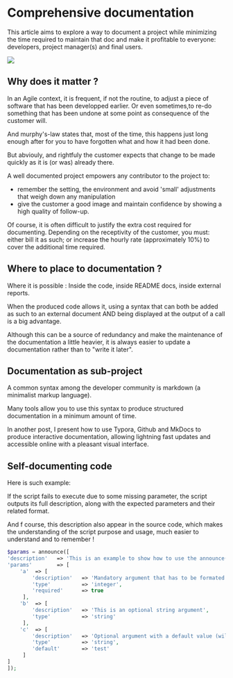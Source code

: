 # Comprehensive documentation


This article aims to explore a way to document a project while minimizing the time required to maintain that doc and make it profitable to everyone: developers, project manager(s) and final users.

![](http://i.imgur.com/liKCzcol.jpg)

## Why does it matter ?

In an Agile context, it is frequent, if not the routine, to adjust a piece of software that has been developped earlier. Or even sometimes,to re-do something that has been undone at some point as consequence of the customer will.

And murphy's-law states that, most of the time, this happens just long enough after for you to have forgotten what and how it had been done.

But abviouly, and rightfuly the customer expects that change to be made quickly as it is (or was) already there.

A well documented project empowers any contributor to the project to:
* remember the setting, the environment and avoid 'small' adjustments that weigh down any manipulation
* give the customer a good image and maintain confidence by showing a high quality of follow-up.

Of course, it is often difficult to justify the extra cost required for documenting. Depending on the receptivity of the customer, you must: either bill it as such; or increase the hourly rate (approximately 10%) to cover the additional time required.



## Where to place to documentation ?

Where it is possible : Inside the code, inside README docs, inside external reports.

When the produced code allows it, using a syntax that can both be added as such to an external document AND being displayed at the output of a call is a big advantage.

Although this can be a source of redundancy and make the maintenance of the documentation a little heavier, it is always easier to update a documentation rather than to "write it later".


## Documentation as sub-project

A common syntax among the developer community is markdown (a minimalist markup language). 

Many tools allow you to use this syntax to produce structured documentation in a minimum amount of time. 

In another post, I present how to use Typora, Github and MkDocs to produce interactive documentation, allowing lightning fast updates and accessible online with a pleasant visual interface.

## Self-documenting code


Here is such example:


If the script fails to execute due to some missing parameter, the script outputs its full description, along with the expected parameters and their related format.

And f course, this description also appear in the source code, which makes the understanding of the script purpose and usage, much easier to understand and to remember !



```php
$params = announce([
'description'   => 'This is an example to show how to use the announce() method',
'params'        => [
    'a'  => [
        'description'   => 'Mandatory argument that has to be formated as an integer',
        'type'          => 'integer',
        'required'      => true
     ],
    'b'  => [
        'description'   => 'This is an optional string argument',
        'type'          => 'string'
     ],
    'c'  => [
        'description'   => 'Optional argument with a default value (will always be present)',
        'type'          => 'string',
        'default'       => 'test'
     ]     
]
]);
```